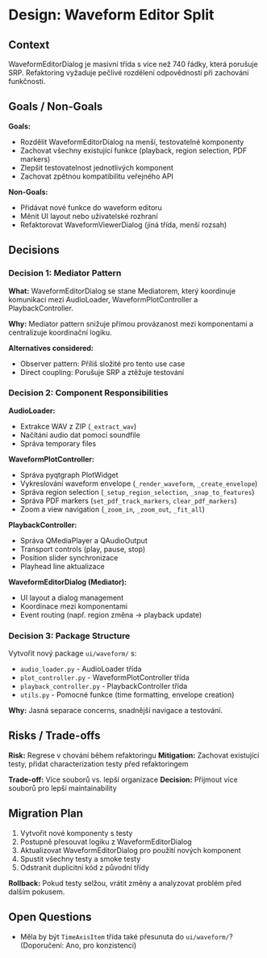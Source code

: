 # Design: Waveform Editor Split

## Context
WaveformEditorDialog je masivní třída s více než 740 řádky, která porušuje SRP. Refaktoring vyžaduje pečlivé rozdělení odpovědností při zachování funkčnosti.

## Goals / Non-Goals
**Goals:**
- Rozdělit WaveformEditorDialog na menší, testovatelné komponenty
- Zachovat všechny existující funkce (playback, region selection, PDF markers)
- Zlepšit testovatelnost jednotlivých komponent
- Zachovat zpětnou kompatibilitu veřejného API

**Non-Goals:**
- Přidávat nové funkce do waveform editoru
- Měnit UI layout nebo uživatelské rozhraní
- Refaktorovat WaveformViewerDialog (jiná třída, menší rozsah)

## Decisions

### Decision 1: Mediator Pattern
**What:** WaveformEditorDialog se stane Mediatorem, který koordinuje komunikaci mezi AudioLoader, WaveformPlotController a PlaybackController.

**Why:** Mediator pattern snižuje přímou provázanost mezi komponentami a centralizuje koordinační logiku.

**Alternatives considered:**
- Observer pattern: Příliš složité pro tento use case
- Direct coupling: Porušuje SRP a ztěžuje testování

### Decision 2: Component Responsibilities
**AudioLoader:**
- Extrakce WAV z ZIP (`_extract_wav`)
- Načítání audio dat pomocí soundfile
- Správa temporary files

**WaveformPlotController:**
- Správa pyqtgraph PlotWidget
- Vykreslování waveform envelope (`_render_waveform`, `_create_envelope`)
- Správa region selection (`_setup_region_selection`, `_snap_to_features`)
- Správa PDF markers (`set_pdf_track_markers`, `clear_pdf_markers`)
- Zoom a view navigation (`_zoom_in`, `_zoom_out`, `_fit_all`)

**PlaybackController:**
- Správa QMediaPlayer a QAudioOutput
- Transport controls (play, pause, stop)
- Position slider synchronizace
- Playhead line aktualizace

**WaveformEditorDialog (Mediator):**
- UI layout a dialog management
- Koordinace mezi komponentami
- Event routing (např. region změna → playback update)

### Decision 3: Package Structure
Vytvořit nový package `ui/waveform/` s:
- `audio_loader.py` - AudioLoader třída
- `plot_controller.py` - WaveformPlotController třída
- `playback_controller.py` - PlaybackController třída
- `utils.py` - Pomocné funkce (time formatting, envelope creation)

**Why:** Jasná separace concerns, snadnější navigace a testování.

## Risks / Trade-offs

**Risk:** Regrese v chování během refaktoringu
**Mitigation:** Zachovat existující testy, přidat characterization testy před refaktoringem

**Trade-off:** Více souborů vs. lepší organizace
**Decision:** Přijmout více souborů pro lepší maintainability

## Migration Plan

1. Vytvořit nové komponenty s testy
2. Postupně přesouvat logiku z WaveformEditorDialog
3. Aktualizovat WaveformEditorDialog pro použití nových komponent
4. Spustit všechny testy a smoke testy
5. Odstranit duplicitní kód z původní třídy

**Rollback:** Pokud testy selžou, vrátit změny a analyzovat problém před dalším pokusem.

## Open Questions
- Měla by být `TimeAxisItem` třída také přesunuta do `ui/waveform/`? (Doporučení: Ano, pro konzistenci)
